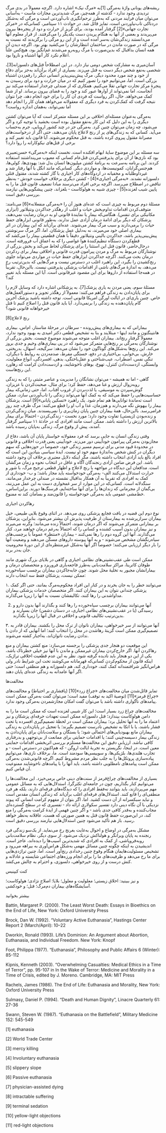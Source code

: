   ریشه‌های یونانی واژهٔ به‌مرگی [1]به «مرگ نیک» اشاره دارد. اگرچه معمولاً در بدی مرگ تردیدی وجود ندارد ‐ گذشته از همه‌چیز، مرگ شدیدترین مجازات ماست ‐ به‌آسانی می‌توان میان فرایند مردنی که به‌طرز ترحم‌انگیزی تاب‌آوردنی است و مرگی که به‌شکل دردناکی تاب‌نیاوردنی است، تمایز قائل شد. در حوادث ۱۱ سپتامبر، کسانی‌که در «مرکز تجارت جهانی»[2] گرفتار آمده بودند، برای گریز از حرارت و دود از پنجره‌‌ها بیرون می‌پریدند و بعضی از آنها به هنگام پریدن دست یکدیگر را می‌گرفتند. از قرار معلوم آنها می‌دانستند زندگی‌شان به‌سر آمده است و از این رو مرگی را برگزیدند که نسبت به مرگی که در صورت ماندن در ساختمان انتظارشان را می‌کشید بهتر بود. اگرچه دیدن آن همه انسان بداقبال که بدین‌صورت با مرگ روبه‌رو می‌شدند غم‌انگیز بود، هیچ‌کس علناً اعلام نکرد کار آنها اشتباه و ناروا بود.

 آسان‌میری به مشارکت شخص دومی نیاز دارد. در این اصطلاحاً قتل‌های دلسوزانه[3]، شخصی به‌نفع شخص دیگر دست به قتل می‌زند. بسیاری از افراد برآن‌اند به‌جز برای دفاع از خود و چند مورد محدود دیگر، مرگ پیش‌بینی‌پذیر انسانی دیگر را رقم‌زدن اشتباه بزرگی است. اما، می‌توانیم خود را تصور کنیم که در میان حرارت و دود برای رسیدن به پنجرهٔ مرکز تجارت جهانی تقلا می‌کنیم. همکاری که از صندلی چرخدار استفاده می‌کند نیز آنجاست، اما نمی‌تواند از آوارها عبور کند و خود را به فضای بیرون برساند. او از شما کمک می‌خواهد. حال، اگر رواست که فردی آن کار را برای خود انجام دهد، چرا نتوان نتیجه گرفت که کمک‌کردن به فرد دیگری که معقولانه می‌خواهد همان کار را انجام دهد اما نمی‌تواند، به‌همان اندازه رواست؟

 به‌مرگی به‌عنوان مسئله‌ای اخلاقی بر این مسئله متمرکز است که آیا می‌توان کشتن دیگری را به این دلیل که این کار به‌نفع مقتول بوده است بخشید یا توجیه کرد و اگر می‌شود، چه زمان می‌توان چنین کرد. به‌مرگی جز در چند کشور اروپایی، جرم به‌حساب می‌آید. کسانی که به زندگی‌های پر از رنج لاعلاج پایان می‌دهند، حتی اگر از درخواست‌های مصرانهٔ مقتول پیروی کرده باشند، به قتل محکوم می‌شوند. آیا قانون باید تغییر کند و برخی از قتل‌های نیکوکارانه را روا دارد؟

 سه مسئله بر این موضوع سایۀ ابهام افکنده است. نخست اینکه «به‌مرگی» حسن‌تعبیری بود که نازی‌ها از آن برای پذیرفتنی‌کردن قتل‌عام کسانی که معیوب می‌پنداشتند استفاده کردند. این برنامه به‌سرعت به برنامهٔ کشتن میلیون‌ها انسان بدل شد: یهودی‌ها، کولی‌ها، هم‌جنس‌گرایان، کمونیست‌ها، و مواردی دیگر. کسانی‌که مانند انگل با آنها رفتار شد و غیرداوطلبانه و مخفیانه در اردوگاه‌های کار اجباری با گاز کشته شدند، مقتول قتلی دلسوزانه نشدند. «به‌مرگی اجباری»[4] ‐ کشتن دیگری برخلاف خواست خودش ‐ به‌نظر تناقض در اصطلاح می‌رسد. اگرچه برخی افراد می‌ترسند مبادا تضعیف قانون قتل ما را به پایین شیب لغزنده[5] ‐ چیزی شبیه به هولوکاست ‐ بلغزاند، چنین پیشگویی‌هایی نیازمند بررسی دقیق است.

مسئلهٔ دوم مربوط به چیزی است که عده‌ای هنوز آن را «به‌‌مرگی منفعلانه»[6] می‌نامند: متوقف‌کردن اقدامات تداوم‌بخش حیات و اغلب از رهگذر جداکردن ونتیلاتور (ابزاری مکانیکی برای تنفس). هنگامی‌که بیمار یا نمایندۀ قانونی او به درمان رضایت نمی‌دهند، پزشکان که دیگر برای ادامهٔ درمان آزادی عمل ندارند، به‌طور قانونی ابزارهای حفظ حیات را برمی‌دارند و سبب مرگ بیمار می‌شوند. عده‌ای برآن‌اند که این بیماران در اثر بیماری اصلی خود می‌میرند، نه به‌دلیل عمل پزشکان. اما، اگر مرگ سرنوشتی پیش‌بینی‌پذیر باشد، جداکردن بالینی ونتیلاتور دقیقاً با همان قطعیتی بیمار را می‌کشد که قطع‌کردن دستگاه تنظیم‌کنندهٔ هوا غواصی را که به اعماق آب فرورفته است. درحال‌حاضر، قانون قتل این استثنا را برای پزشکان لحاظ می‌کند و بخش بزرگی از نوشتارگان مربوط به مرگ و مردن پیرامون قدرت قانونی و اخلاقی بیمار برای ردکردن درمان بحث می‌کنند. اگرچه جداکردن ابزارهای حفظ حیات در مواردی می‌تواند جلوی رنج‌کشیدن را بگیرد، این راهبرد اغلب در دسترس نیست و مرگ‌هایی که بدین‌ترتیب رخ می‌دهد، به اندازهٔ مرگ‌های ناشی از اقدامات پزشکی پذیرفتنی نیست. بااین‌حال، تقریباً در همه‌جا استفاده از داروها برای این مقصود غیرقانونی است. آیا این مسئله باید تغییر کند؟

 مسئلهٔ سوم، یعنی مردن به یاری پزشک[7]، به پزشکانی اشاره دارد که وسایل لازم را برای پایان‌دادن به زندگی فراهم می‌کنند: معمولاً از رهگذر تجویز و دستورالعمل‌های خاص. چنین یاری‌ای در ایالت اورگن امریکا قانونی است. توجه داشته باشید پزشک آخرین گام پایان‌دهنده به زندگی را برنمی‌دارد. آیا باید قانون قتل را اصلاح کنیم تا قتل خیرخواهانه قانونی شود؟

 رنج لاعلاج[8]

 بیمارانی که به بیماری‌های پیش‌رونده ‐ سرطان در مرحلهٔ متاستاز، ام‌اس، بیماری هانتینگتون و مانند اینها ‐ مبتلایند و بنا به تشخیص قطعی دکتر امیدی به بهبود وجود ندارد، معمولاً گرفتار رنج‌اند. بیماران اغلب متوجه می‌شوند موضوع چیست. بخش بزرگی از نوشتارگان به‌مرگی بر رنج‌هایی متمرکز می‌شود که در پی بیماری‌های وخیم و جدی بروز می‌کند. این رنج‌ها به‌شکل‌های گوناگون خود را نشان می‌دهد: سرگیجه، اسهال، بدریختی، خارش، بی‌خوابی، بی‌اختیاری در دفع، خستگی مفرط، صدمه‌زدن به روابط با دیگران، تنگی نفس، اضطراب، عیب‌شناختی و عقل‌باختگی، بدهی، افسردگی، انواع معلولیت، وابستگی، ازدست‌دادن کنترل، تهوع، بوهای ناخوشایند، و ازدست‌دادن کرامت که رهاورد این رنج‌هاست.

 گاهی ‐ اما نه همیشه ‐ می‌توان نشانگان را مدیریت و عناصر مثبتی را که به زندگی روبه‌زوال ارزش و غنا می‌دهد، حفظ کرد؛ برای مثال، صحبت‌کردن با عزیزان، گوش‌سپردن به موسیقی، یا لذت‌بردن از غروب آفتاب. اما، حتی زمانی‌که بیمار حساسیت‌هایی را حفظ می‌کند که به کمک آنها می‌تواند زندگی را تاب‌آوردنی سازد، ممکن است ته‌ماندۀ توانایی‌ها هم تمام شود. یک راهبرد «تسکین پایانی»[9] است. پزشکان بیمار را بیهوش نگه می‌دارند و هم‌زمان، غذا و آب او را قطع می‌کنند: مرگ ظرف چند روز فرامی‌رسد. بااین‌حال، همۀ بیماران چنین پایان زمان‌بری را نمی‌پسندند. میان زندگی‌کردن و زنده‌بودن (زیستی) تفاوت وجود دارد؛ مورد نخست ‐ زندگی‌کردن ‌‐ احتمالاً برای بیمار بالاترین ارزش را داشته باشد. ممکن است مانند افرادی که در حادثهٔ ۱۱ سپتامبر گرفتار آمدند، پیش از وقوع مرگ، زندگی به‌پایان رسیده باشد.

 وقتی زندگی انسان به جایی برسد که فرد معقولانه خواستار پایان آن باشد، دفاع از مجازبودن به‌مرگی پیرامون خودآیینی دور می‌زند. خودآیینی یعنی قدرت اخلاقی و قانونی در محدودهٔ قیود مدنی برای ترسیم مسیر زندگی خود، خصوصاً در حوزه‌هایی که سهم دیگران در کنش شخص به‌اندازهٔ سهم خود او نیست. ایدهٔ سیاسی بنیادین این است که افراد بالغ باید آزادی انتخاب داشته باشند، مگر اینکه دلایل معتبری برخلاف آن وجود داشته باشد. این فرض ضامن آزادی رنجندگان آگاه و عاقل در انتخاب نحوه و زمان مرگشان است. مدافعان این دیدگاه در مواجهه با رنج لاعلاج و اظهار قطعی ترجیح مرگ، با شور و حرارت استدلال می‌کنند الف- به‌مرگی خودخواسته باید مجاز باشد؛ و ب- خودداری از کمک به افرادی که تقریباً به آن همکار بداقبال نشسته در صندلی چرخدار می‌مانند، سنگدلانه است. کسانی‌که در این موارد از سر غمخواری دست به این عمل می‌زنند، بی‌گمان از مجرمانی که زندان‌ها را برای آنها ساخته‌ایم، فرسنگ‌ها دورند. براین‌اساس، خط‌مشی عمومی باید به‌مرگی خودخواسته را قانون‌مند و بسامان کند نه ممنوع.

رهاکردن اجباری

نوع دوم این قضیه در بافت فجایع پزشکی روی می‌دهد. در اثنای وقوع بلایی طبیعی، خیل بیماران سرازیرشده به بیمارستان از ظرفیت پذیرش آن بیشتر می‌شود. بنابراین، پزشکان بر بیمارانی متمرکز می‌شوند که اگر درمان شوند، احتمالاً زنده می‌مانند؛ وگرنه می‌میرند و نیز بیماران بدون آسیب کشنده و کسانی را که احتمالاً به‌رغم درمان خواهند مرد، کنار می‌گذارند. آنها این گروه دوم را رها نمی‌کنند ‐ بیماران «منتظر» عموماً با برچسب‌های سیاه‌رنگشان مشخص می‌شوند ‐ و به آنها پیوسته داروهای مسکّن می‌دهند و وضعیت آنها را بار دیگر ارزیابی می‌کنند؛ خصوصاً اگر آنها به‌شکل غیرمنتظره‌ای از این دورۀ محرومیت جان به‌در برند.

ممکن است طی عقب‌نشینی‌های نظامی اجباری و گاهی در بلایای بزرگ شهری مانند طوفان کاترینا، مراکز سلامت‌بانی به‌طرز فاجعه‌باری فروریزد و متخصصان درمان و بیمارانشان مجبور به تخلیهٔ محل شوند. چون جابه‌جاکردن بیماران برچسب سیاه‌خورده ممکن نیست، پزشکان فقط سه انتخاب دارند:

۱. می‌توانند خطر را به جان بخرند و در کنار این افراد محکوم‌به‌مرگ بمانند، حتی اگر کمک پزشکی چندانی نتوان به این بیماران کنند. اگر متخصصان خدمات پزشکی بیماران مداواشدنی را رها کنند، تکالیفشان نسبت به آنها را زیرپا می‌گذارند.

2. آنها می‌توانند بیماران برچسب سیاه‌خورده را رها کنند و بگذارند آنها بدون دارو و رسیدگی (یا در عقب‌نشینی‌های نظامی اجباری، در دستان دشمن) جان بسپارند و بدین‌ترتیب تکالیف قانونی و اخلاقی در قبال آنها را زیرپا بگذارند.

۳. آنها می‌توانند از سر خیرخواهی، بیماران ناتوان از ترک محل را بکشند. بیماران قادر به تصمیم‌گیری ممکن است گزینهٔ رهاشدن در محل را انتخاب کنند؛ اما آنهایی که از دادن یا ندادن رضایت ناتوان‌اند، به‌اجبار کشته می‌شوند.

این موقعیت دو هنجار جدی پزشکی را برجسته می‌سازد: منع کشتن بیماران و منع رهاکردن آنها. اگر خارج‌کردن بیماران غیرممکن و ماندن با آنها نیز خیلی خطرناک باشد، یکی از این دو هنجار باید نادیده گرفته شود. نظر به این عدم قطعیت اخلاقی تراژیک، اینکه قانون از محکوم‌کردن کسانی‌که قهرمانانه می‌کوشند تحت این شرایط نادر ولی هراس‌انگیز شرافتمندانه کمک کنند، خودداری کند، هم دلسوزانه و هم منطقی است؛ حتی اگر آنها عامدانه به زندگی عده‌ای پایان دهند.

مخالفت‌ها

 تمایز قائل‌شدن میان مخالفت‌های «چراغ زرد»[10] (پافشاری بر احتیاط) و مخالفت‌های «چراغ قرمز»[11] (توصیۀ اکید به توقف) مفید است؛ می‌توان گفت به‌مرگی ممکن است پیامدهای ناگواری داشته باشد یا می‌توان گفت امکان مجازشمردن به‌مرگی وجود ندارد.

 مخالفت‌های چراغ زرد بسیار است؛ این کار شیبی لغزنده است که ممکن است ما را به دامن هولوکاست بیندازد؛ قتل دلسوزانه ممکن است تعهدات حرفه‌ای پزشکان و نیز اعتماد ما را به آنها تحلیل برد؛ بیماران ممکن است در لحظهٔ تصمیم‌گیری افسرده یا تحت فشار باشند، یا با اتکا به تشخیص نادرست تصمیم بگیرند؛ یا تعجیل در پایان‌دادن به زندگی بیماران مانع بهبودیابی‌های احتمالی شود؛ یا بستگان و سلامت‌بانان برای پایان‌دادن به زندگی بیمار دسیسه‌چینی کنند؛ یا اقدامات حمایتی برای ممانعت از بی‌توجهی و بدرفتاری کافی نباشد. ارزیابی دقیق این مخالفت‌ها مستلزم بررسی اثربخشی اقدامات حمایتی معین است. در اینجا، نگریستن به تجربۀ ایالت اروگن ‐ که هم‌اکنون در دسترس است ‐ و تجارب هلندی‌ها، بلژیکی‌ها، و سوییسی‌ها سودمند است. ما، برخلاف نازی‌ها، می‌توانیم پیاده‌سازی پروتکل‌ها را به جلب نظر مردم مشروط کنیم. اگرچه قانونی‌شدن به‌مرگی ممکن است پیامدهای نامطلوبی داشته باشد، باید آنها را با پیامدهای ناخوشایند ممنوعیت آن قیاس کنیم.

بسیاری از مخالفت‌های چراغ‌قرمز از سنت‌های دینی خاص برمی‌خیزد. این مخالفت‌ها را می‌توانیم کنار بگذاریم، چون در جامعه‌ای تکثرگرا، استدلال‌هایی که به مسائل عمومی مهم می‌پردازند، باید بتوانند نه‌فقط افرادی را که دیدگاه‌های فرقه‌ای دارند، بلکه هر فرد منطقی‌ای را قانع کنند. استدلال‌های فرقه‌ای اغلب برآن‌اند که زندگی انسان مقدس است و نباید سبکسرانه از آن دست کشید. اما، اگر بتوان از مفهوم کرامت انسانی که پیوند نزدیکی با آن نگاه دینی دارد تفسیر سکولاری ارائه داد ‐ تفسیری که در سطح گسترده‌ای مجاب‌کننده و به‌قدر کافی جدی باشد ‐ و اگر چنین فهمی از ایدۀ کرامت به‌مرگی را منع کند، در این‌صورت حفظ قانون قتل به همین صورتی که هست، عاقلانه به‌نظر خواهد رسید. باز هم تأکید می‌شود چنین استدلال‌هایی نیازمند بررسی دقیق است.

مشکل به‌‌مرگی در اوضاع و احوال به‌غایت بغرنج رخ می‌نماید. از یک‌سو زندگی فرد رنجنده به پایان ویرانگر و هولناکش نزدیک می‌شود. از سوی دیگر، نظام سلامت‌بانی روبه‌فروپاشی، از کمک به افرادی که شدیدترین آسیب‌ها را دیده‌اند، عاجز است. اندیشیدن به اینکه چگونه چنین مسائل مهمی به‌شکل هراس‌آوری به بیراهه می‌رود و تشخیص مسئولیت‌هایمان هنگام وقوع چنین رخدادی رنج‌آور است. اما، چنین تراژدی‌هایی برای ما رخ می‌دهد و ظرفیت‌های ما را برای انجام ورزه‌های اجتماعی شایسته و عادلانه و کنش درست و از روی خیرخواهی، دلسوزی، و احترام به چالش می‌کشد.

کنت کیپنیس

و نیز ببینید: اخلاق زیستی؛ معلولیت و معلول؛ بلایا؛ اصلاح نژادی؛ هولوکاست؛ آسایشگاه‌های بیماران دم‌مرگ؛ قتل؛ و خودکشی.

بیشتر بخوانید

Battin, Margaret P. (2000). The Least Worst Death: Essays in Bioethics on the End of Life, New York: Oxford University Press

Brock, Dan W. (1992). “Voluntary Active Euthanasia”, Hastings Center Report 2 (March/April): 10–22

Dworkin, Ronald (1993). Life’s Dominion: An Argument about Abortion, Euthanasia, and Individual Freedom. New York: Knopf

Foot, Philippa (1977). “Euthanasia”, Philosophy and Public Affairs 6 (Winter): 85-112

Kipnis, Kenneth (2003). “Overwhelming Casualties: Medical Ethics in a Time of Terror”, pp. 95-107 in In the Wake of Terror: Medicine and Morality in a Time of Crisis, edited by J. Moreno. Cambridge, MA: MIT Press

Rachels, James (1986). The End of Life: Euthanasia and Morality, New York: Oxford University Press

Sulmasy, Daniel P. (1994). “Death and Human Dignity”, Linacre Quarterly 61: 27-36

Swann, Steven W. (1987). “Euthanasia on the Battlefield”, Military Medicine 152: 545-549

 [1] euthanasia

[2] World Trade Center

[3] mercy killing

[4] Involuntary euthanasia

[5] slippery slope

[6] Passive euthanasia

[7] physician-assisted dying

[8] intractable suffering

[9] terminal sedation

[10] yellow-light objections

[11] red-light objections

 

 

 

 